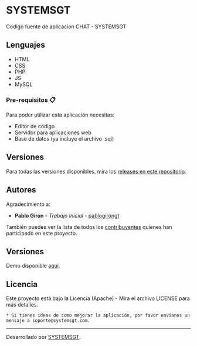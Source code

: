# SYSTEMSGT

Codigo fuente de aplicación CHAT - SYSTEMSGT

## Lenguajes

* HTML
* CSS
* PHP
* JS
* MySQL

### Pre-requisitos 📋

Para poder utilizar esta aplicación necesitas:

* Editor de código
* Servidor para aplicaciones web
* Base de datos (ya incluye el archivo .sql)

## Versiones

Para todas las versiones disponibles, mira los [releases en este repositorio](https://github.com/SYSTEMSGT/chat-app/releases).

## Autores

Agradecimiento a:

* **Pablo Girón** - *Trabajo Inicial* - [pablogirongt](https://github.com/pablogirongt)

También puedes ver la lista de todos los [contribuyentes](https://github.com/SYSTEMSGT/chat-app/graphs/contributors) quíenes han participado en este proyecto. 


## Versiones

Demo disponible [aquí](https://github.com/SYSTEMSGT/chat-app/releases).

## Licencia

Este proyecto está bajo la Licencia (Apache) - Mira el archivo LICENSE para más detalles.

```
* Si tienes ideas de como mejorar la aplicación, por favor envíanos un mensaje a soporte@systemsgt.com.
```

---
Desarrollado por [SYSTEMSGT](https://github.com/systemsgt).